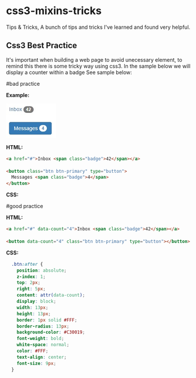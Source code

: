 # css3-mixins-tricks
Tips &amp; Tricks, A bunch of tips and tricks I've learned and found very helpful.

## Css3 Best Practice

It's important when building a web page to avoid unecessary element, to remind this there is some tricky way using css3.
In the sample below we will display a counter within a badge 
See sample below:

#bad practice

**Example:**

![Alt text](/screenshots/sample.jpg?raw=true "Example")

**HTML:**

```html
<a href="#">Inbox <span class="badge">42</span></a>

<button class="btn btn-primary" type="button">
  Messages <span class="badge">4</span>
</button>
```

**CSS:**

#good practice

**HTML:**

```html
<a href="#" data-count="4">Inbox <span class="badge">42</span></a>

<button data-count="4" class="btn btn-primary" type="button"></button>
```

**CSS:**

```css
  .btn:after { 
    position: absolute; 
    z-index: 1; 
    top: 2px; 
    right: 5px; 
    content: attr(data-count); 
    display: block; 
    width: 13px; 
    height: 13px; 
    border: 1px solid #FFF; 
    border-radius: 13px; 
    background-color: #C30019; 
    font-weight: bold; 
    white-space: normal; 
    color: #FFF; 
    text-align: center; 
    font-size: 9px; 
  } 
```

